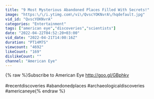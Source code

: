 ```yaml
---
title: "9 Most Mysterious Abandoned Places Filled With Secrets!"
image: "https:\/\/i.ytimg.com\/vi\/QvscYOKNvrA\/hqdefault.jpg"
vid_id: "QvscYOKNvrA"
categories: "Entertainment"
tags: ["american eye","discoveries","scientists"]
date: "2022-04-22T04:52:20+03:00"
vid_date: "2022-04-21T14:00:16Z"
duration: "PT14M7S"
viewcount: "4692"
likeCount: "169"
dislikeCount: ""
channel: "American Eye"
---
```

{% raw %}Subscribe to American Eye <a rel="nofollow" target="blank" href="http://goo.gl/GBphkv">http://goo.gl/GBphkv</a><br /><br />#recentdiscoveries #abandonedplaces #archaeologicaldiscoveries #americaneye{% endraw %}
